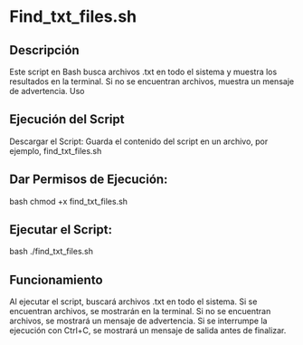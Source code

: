 # Find_txt_files.sh

## Descripción
Este script en Bash busca archivos .txt en todo el sistema y muestra los resultados en la terminal. Si no se encuentran archivos, muestra un mensaje de advertencia. 
Uso

## Ejecución del Script
Descargar el Script: Guarda el contenido del script en un archivo, por ejemplo, find_txt_files.sh

## Dar Permisos de Ejecución:
bash
chmod +x find_txt_files.sh

## Ejecutar el Script:
bash
./find_txt_files.sh


## Funcionamiento
Al ejecutar el script, buscará archivos .txt en todo el sistema.
Si se encuentran archivos, se mostrarán en la terminal.
Si no se encuentran archivos, se mostrará un mensaje de advertencia.
Si se interrumpe la ejecución con Ctrl+C, se mostrará un mensaje de salida antes de finalizar.
